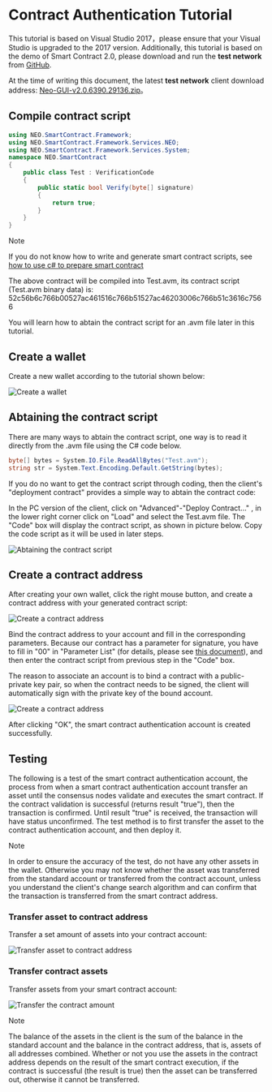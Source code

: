 # Contract Authentication Tutorial

This tutorial is based on Visual Studio 2017，please ensure that your Visual Studio is upgraded to the 2017 version. Additionally, this tutorial is based on the demo of Smart Contract 2.0, please download and run the **test network** from [GitHub](https://github.com/neo-project/neo-gui/releases).

At the time of writing this document, the latest **test network** client download address: [Neo-GUI-v2.0.6390.29136.zip](https://github.com/neo-project/neo-gui/releases/download/v2.0.0-preview2-04/Neo-GUI-v2.0.6390.29136.zip)。

## Compile contract script

```c#
using NEO.SmartContract.Framework;
using NEO.SmartContract.Framework.Services.NEO;
using NEO.SmartContract.Framework.Services.System;
namespace NEO.SmartContract
{
    public class Test : VerificationCode
    {
        public static bool Verify(byte[] signature)
        {
            return true;
        }
    }
}
```

> [!Note]
> If you do not know how to write and generate smart contract scripts, see [how to use c# to prepare smart contract](../getting-started.md)
>

The above contract will be compiled into Test.avm, its contract script (Test.avm binary data) is: 52c56b6c766b00527ac461516c766b51527ac46203006c766b51c3616c7566

You will learn how to abtain the contract script for an .avm file later in this tutorial.

## Create a wallet

Create a new wallet according to the tutorial shown below:

![Create a wallet](~/images/w1.jpeg)

## Abtaining the contract script

There are many ways to abtain the contract script, one way is to read it directly from the .avm file using the C# code below.

```c#
byte[] bytes = System.IO.File.ReadAllBytes("Test.avm");
string str = System.Text.Encoding.Default.GetString(bytes);
```

If you do no want to get the contract script through coding, then the client's "deployment contract" provides a simple way to abtain the contract code:

In the PC version of the client, click on "Advanced"-"Deploy Contract..." , in the lower right corner click on "Load" and select the Test.avm file. The "Code" box will display the contract script, as shown in picture below. Copy the code script as it will be used in later steps.

![Abtaining the contract script](~/images/2017-07-06_11-43-46.png)

## Create a contract address

After creating your own wallet, click the right mouse button, and create a contract address with your generated contract script:

![Create a contract address](~/images/w2.jpeg)

Bind the contract address to your account and fill in the corresponding parameters. Because our contract has a parameter for signature, you have to fill in "00" in "Parameter List" (for details, please see [this document](Parameter.md)), and then enter the contract script from previous step in the "Code" box. 

The reason to associate an account is to bind a contract with a public-private key pair, so when the contract needs to be signed, the client will automatically sign with the private key of the bound account. 

![Create a contract address](~/images/w3.jpeg)

After clicking "OK", the smart contract authentication account is created successfully.

## Testing

The following is a test of the smart contract authentication account, the process from when a smart contract authentication account transfer an asset until the consensus nodes validate and executes the smart contract. If the contract validation is successful (returns result "true"), then the transaction is confirmed. Until result "true" is received, the transaction will have status unconfirmed. The test method is to first transfer the asset to the contract authentication account, and then deploy it.

> [!Note]
> In order to ensure the accuracy of the test, do not have any other assets in the wallet. Otherwise you may not know whether the asset was transferred from the standard account or transferred from the contract account, unless you understand the client's change search algorithm and can confirm that the transaction is transferred from the smart contract address.


### Transfer asset to contract address

Transfer a set amount of assets into your contract account:

![Transfer asset to contract address](~/images/w4.jpeg)

### Transfer contract assets

Transfer assets from your smart contract account:

![Transfer the contract amount](~/images/w5.jpeg)



> [!Note]
> The balance of the assets in the client is the sum of the balance in the standard account and the balance in the contract address, that is, assets of all addresses combined. Whether or not you use the assets in the contract address depends on the result of the smart contract execution, if the contract is successful (the result is true) then the asset can be transferred out, otherwise it cannot be transferred.
